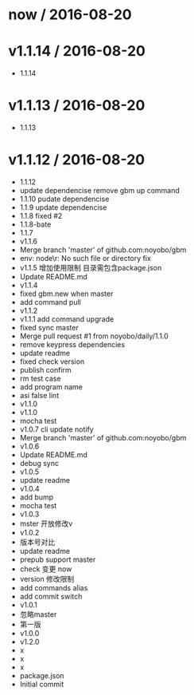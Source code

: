 
now / 2016-08-20
================



v1.1.14 / 2016-08-20
====================

  * 1.1.14

v1.1.13 / 2016-08-20
====================

  * 1.1.13

v1.1.12 / 2016-08-20
====================

  * 1.1.12
  *  update dependencise  remove gbm up command
  * 1.1.10 pudate dependencise
  * 1.1.9 update dependencise
  * 1.1.8 fixed #2
  * 1.1.8-bate
  * 1.1.7
  * v1.1.6
  * Merge branch 'master' of github.com:noyobo/gbm
  * env: node\r: No such file or directory fix
  * v1.1.5 增加使用限制 目录需包含package.json
  * Update README.md
  * v1.1.4
  * fixed gbm.new when master
  * add command pull
  * v1.1.2
  * v1.1.1 add command upgrade
  * fixed sync master
  * Merge pull request #1 from noyobo/daily/1.1.0
  * remove keypress dependencies
  * update readme
  * fixed check version
  * publish confirm
  * rm test case
  * add program name
  * asi false lint
  * v1.1.0
  * v1.1.0
  * mocha test
  * v1.0.7 cli update notify
  * Merge branch 'master' of github.com:noyobo/gbm
  * v1.0.6
  * Update README.md
  * debug sync
  * v1.0.5
  * update readme
  * v1.0.4
  * add bump
  * mocha test
  * v1.0.3
  * mster 开放修改v
  * v1.0.2
  * 版本号对比
  * update readme
  * prepub support master
  * check 变更 now
  * version 修改限制
  * add commands alias
  * add commit switch
  * v1.0.1
  * 忽略master
  * 第一版
  * v1.0.0
  * v1.2.0
  * x
  * x
  * x
  * package.json
  * Initial commit
